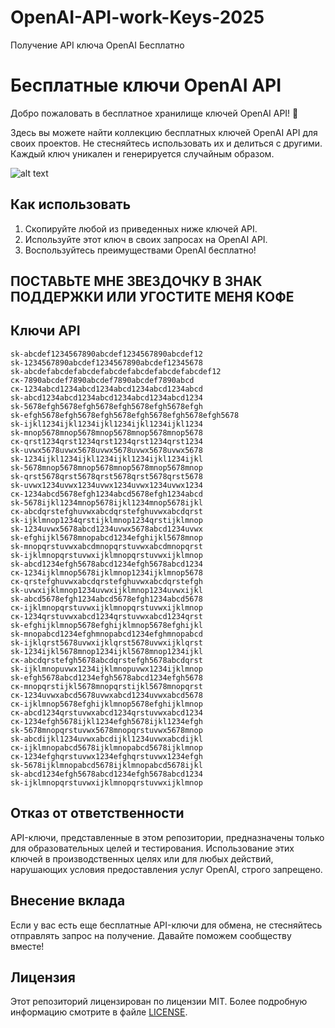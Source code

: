 # OpenAI-API-work-Keys-2025
Получение API ключа OpenAI Бесплатно

# Бесплатные ключи OpenAI API

Добро пожаловать в бесплатное хранилище ключей OpenAI API! 🎉

Здесь вы можете найти коллекцию бесплатных ключей OpenAI API для своих проектов. Не стесняйтесь использовать их и делиться с другими. Каждый ключ уникален и генерируется случайным образом.

![alt text](https://www.guidingtech.com/wp-content/uploads/How-to-Get-OpenAI-API-Key.jpg)

## Как использовать

1. Скопируйте любой из приведенных ниже ключей API.
2. Используйте этот ключ в своих запросах на OpenAI API.
3. Воспользуйтесь преимуществами OpenAI бесплатно!
## ПОСТАВЬТЕ МНЕ ЗВЕЗДОЧКУ В ЗНАК ПОДДЕРЖКИ ИЛИ УГОСТИТЕ МЕНЯ КОФЕ
## Ключи API


    sk-abcdef1234567890abcdef1234567890abcdef12
    sk-1234567890abcdef1234567890abcdef12345678
    sk-abcdefabcdefabcdefabcdefabcdefabcdefabcdef12
    ск-7890abcdef7890abcdef7890abcdef7890abcd
    ск-1234abcd1234abcd1234abcd1234abcd1234abcd
    sk-abcd1234abcd1234abcd1234abcd1234abcd1234
    sk-5678efgh5678efgh5678efgh5678efgh5678efgh
    sk-efgh5678efgh5678efgh5678efgh5678efgh5678efgh5678
    sk-ijkl1234ijkl1234ijkl1234ijkl1234ijkl1234
    sk-mnop5678mnop5678mnop5678mnop5678mnop5678
    ск-qrst1234qrst1234qrst1234qrst1234qrst1234
    sk-uvwx5678uvwx5678uvwx5678uvwx5678uvwx5678
    sk-1234ijkl1234ijkl1234ijkl1234ijkl1234ijkl
    sk-5678mnop5678mnop5678mnop5678mnop5678mnop
    sk-qrst5678qrst5678qrst5678qrst5678qrst5678
    sk-uvwx1234uvwx1234uvwx1234uvwx1234uvwx1234
    ск-1234abcd5678efgh1234abcd5678efgh1234abcd
    sk-5678ijkl1234mnop5678ijkl1234mnop5678ijkl
    ск-abcdqrstefghuvwxabcdqrstefghuvwxabcdqrst
    sk-ijklmnop1234qrstijklmnop1234qrstijklmnop
    sk-1234uvwx5678abcd1234uvwx5678abcd1234uvwx
    sk-efghijkl5678mnopabcd1234efghijkl5678mnop
    sk-mnopqrstuvwxabcdmnopqrstuvwxabcdmnopqrst
    sk-ijklmnopqrstuvwxijklmnopqrstuvwxijklmnop
    sk-abcd1234efgh5678abcd1234efgh5678abcd1234
    ск-1234ijklmnop5678ijklmnop1234ijklmnop5678
    ск-qrstefghuvwxabcdqrstefghuvwxabcdqrstefgh
    sk-uvwxijklmnop1234uvwxijklmnop1234uvwxijkl
    sk-abcd5678efgh1234abcd5678efgh1234abcd5678
    ск-ijklmnopqrstuvwxijklmnopqrstuvwxijklmnop
    ск-1234qrstuvwxabcd1234qrstuvwxabcd1234qrst
    sk-efghijklmnop5678efghijklmnop5678efghijkl
    sk-mnopabcd1234efghmnopabcd1234efghmnopabcd
    sk-ijklqrst5678uvwxijklqrst5678uvwxijklqrst
    sk-1234ijkl5678mnop1234ijkl5678mnop1234ijkl
    ск-abcdqrstefgh5678abcdqrstefgh5678abcdqrst
    sk-ijklmnopuvwx1234ijklmnopuvwx1234ijklmnop
    sk-efgh5678abcd1234efgh5678abcd1234efgh5678
    ск-mnopqrstijkl5678mnopqrstijkl5678mnopqrst
    ск-1234uvwxabcd5678uvwxabcd1234uvwxabcd5678
    ск-ijklmnop5678efghijklmnop5678efghijklmnop
    ск-abcd1234qrstuvwxabcd1234qrstuvwxabcd1234
    ск-1234efgh5678ijkl1234efgh5678ijkl1234efgh
    sk-5678mnopqrstuvwx5678mnopqrstuvwx5678mnop
    sk-abcdijkl1234uvwxabcdijkl1234uvwxabcdijkl
    ск-ijklmnopabcd5678ijklmnopabcd5678ijklmnop
    ск-1234efghqrstuvwx1234efghqrstuvwx1234efgh
    sk-5678ijklmnopabcd5678ijklmnopabcd5678ijkl
    sk-abcd1234efgh5678abcd1234efgh5678abcd1234
    sk-ijklmnopqrstuvwxijklmnopqrstuvwxijklmnop


## Отказ от ответственности

API-ключи, представленные в этом репозитории, предназначены только для образовательных целей и тестирования. Использование этих ключей в производственных целях или для любых действий, нарушающих условия предоставления услуг OpenAI, строго запрещено.

## Внесение вклада

Если у вас есть еще бесплатные API-ключи для обмена, не стесняйтесь отправлять запрос на получение. Давайте поможем сообществу вместе!

## Лицензия

Этот репозиторий лицензирован по лицензии MIT. Более подробную информацию смотрите в файле [LICENSE](ЛИЦЕНЗИЯ).

